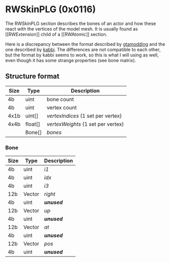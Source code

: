 # RWSkinPLG (0x0116)

The RWSkinPLG section describes the bones of an actor and how these react with the vertices of the model mesh. It is usually found as [[RWExtension]] child of a [[RWAtomic]] section.

Here is a discrepancy between the format described by [gtamodding](http://www.gtamodding.com/wiki/Skin_PLG_(RW_Section)) and the one described by [kabbi](https://github.com/kabbi/zanzarah-tools/blob/master/dff-parser.coffee#L288). The differences are not compatible to each other, but the format by kabbi seems to work, so this is what I will using as well, even though it has some strange properties (see bone matrix).

## Structure format

| Size | Type | Description |
|------|------|-------------|
|  4b  | uint | bone count
|  4b  | uint | vertex count
| 4x1b |uint[]| _vertexIndices_ (1 set per vertex)
| 4x4b |float[]| _vertexWeights_ (1 set per vertex)
|      |Bone[]| _bones_

### Bone
| Size | Type | Description |
|------|------|-------------|
|  4b  | uint | _i1_
|  4b  | uint | _idx_
|  4b  | uint | _i3_
| 12b  |Vector| _right_
|  4b  | uint | ___unused___
| 12b  |Vector| _up_
|  4b  | uint | ___unused___
| 12b  |Vector| _at_
|  4b  | uint | ___unused___
| 12b  |Vector| _pos_
|  4b  | uint | ___unused___
